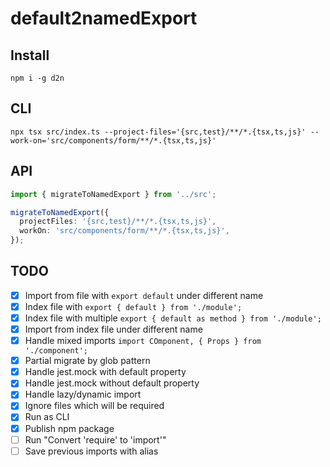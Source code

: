 # default2namedExport

## Install 

```shell
npm i -g d2n 
```

## CLI

```shell
npx tsx src/index.ts --project-files='{src,test}/**/*.{tsx,ts,js}' --work-on='src/components/form/**/*.{tsx,ts,js}'
```

## API

```ts
import { migrateToNamedExport } from '../src';

migrateToNamedExport({
  projectFiles: '{src,test}/**/*.{tsx,ts,js}',
  workOn: 'src/components/form/**/*.{tsx,ts,js}',
});
```

## TODO

- [x] Import from file with `export default` under different name
- [x] Index file with `export { default } from './module';`
- [x] Index file with multiple `export { default as method } from './module';`
- [x] Import from index file under different name
- [x] Handle mixed imports `import COmponent, { Props } from './component';`
- [x] Partial migrate by glob pattern
- [x] Handle jest.mock with default property
- [x] Handle jest.mock without default property
- [x] Handle lazy/dynamic import
- [x] Ignore files which will be required
- [x] Run as CLI
- [x] Publish npm package
- [ ] Run "Convert 'require' to 'import'"
- [ ] Save previous imports with alias
